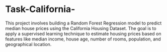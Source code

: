 # Task-California-
This project involves building a Random Forest Regression model to predict median house prices using the California Housing Dataset. The goal is to apply a supervised learning technique to estimate housing prices based on features like median income, house age, number of rooms, population, and geographical location.
